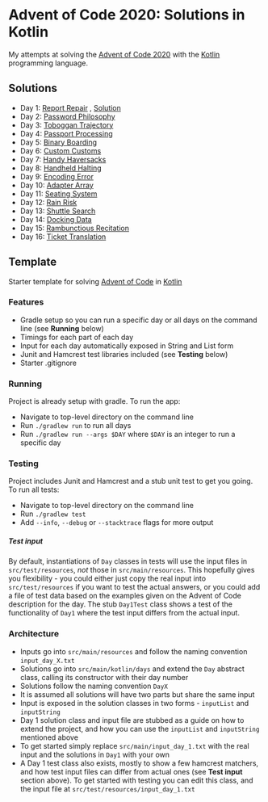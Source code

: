 # Advent of Code 2020: Solutions in Kotlin

My attempts at solving the [Advent of Code 2020](https://adventofcode.com/2020) with
the [Kotlin](https://kotlinlang.org/)
programming language.

## Solutions

- Day 1: [Report Repair](https://adventofcode.com/2020/day/1)
  , [Solution](https://github.com/andilau/advent-of-code-2020/blob/main/src/main/kotlin/days/Day1.kt)
- Day 2: [Password Philosophy](https://adventofcode.com/2020/day/2)
- Day 3: [Toboggan Trajectory](https://adventofcode.com/2020/day/3)
- Day 4: [Passport Processing](https://adventofcode.com/2020/day/4)
- Day 5: [Binary Boarding](https://adventofcode.com/2020/day/5)
- Day 6: [Custom Customs](https://adventofcode.com/2020/day/6)
- Day 7: [Handy Haversacks](https://adventofcode.com/2020/day/7)
- Day 8: [Handheld Halting](https://adventofcode.com/2020/day/8)
- Day 9: [Encoding Error](https://adventofcode.com/2020/day/9)
- Day 10: [Adapter Array](https://adventofcode.com/2020/day/10)
- Day 11: [Seating System](https://adventofcode.com/2020/day/11)
- Day 12: [Rain Risk](https://adventofcode.com/2020/day/12)
- Day 13: [Shuttle Search](https://adventofcode.com/2020/day/13)
- Day 14: [Docking Data](https://adventofcode.com/2020/day/14)
- Day 15: [Rambunctious Recitation](https://adventofcode.com/2020/day/15)
- Day 16: [Ticket Translation](https://adventofcode.com/2020/day/16)

## Template

Starter template for solving [Advent of Code](https://adventofcode.com) in [Kotlin](https://kotlinlang.org/)

### Features

* Gradle setup so you can run a specific day or all days on the command line (see **Running** below)
* Timings for each part of each day
* Input for each day automatically exposed in String and List form
* Junit and Hamcrest test libraries included (see **Testing** below)
* Starter .gitignore

### Running

Project is already setup with gradle. To run the app:

* Navigate to top-level directory on the command line
* Run `./gradlew run` to run all days
* Run `./gradlew run --args $DAY` where `$DAY` is an integer to run a specific day

### Testing

Project includes Junit and Hamcrest and a stub unit test to get you going. To run all tests:

* Navigate to top-level directory on the command line
* Run `./gradlew test`
* Add `--info`, `--debug` or `--stacktrace` flags for more output

##### Test input

By default, instantiations of `Day` classes in tests will use the input files in `src/test/resources`, _not_ those in `src/main/resources`.
This hopefully gives you flexibility - you could either just copy the real input into `src/test/resources` if you want to test
the actual answers, or you could add a file of test data based on the examples given on the Advent of Code description for the day.
The stub `Day1Test` class shows a test of the functionality of `Day1` where the test input differs from the actual input.

### Architecture

* Inputs go into `src/main/resources` and follow the naming convention `input_day_X.txt`
* Solutions go into `src/main/kotlin/days` and extend the `Day` abstract class, calling its constructor with their day number 
* Solutions follow the naming convention `DayX`
* It is assumed all solutions will have two parts but share the same input
* Input is exposed in the solution classes in two forms - `inputList` and `inputString`
* Day 1 solution class and input file are stubbed as a guide on how to extend the project,
and how you can use the `inputList` and `inputString` mentioned above
* To get started simply replace `src/main/input_day_1.txt` with the real input and the solutions in `Day1` with your own
* A Day 1 test class also exists, mostly to show a few hamcrest matchers, and how test input files can differ from actual ones (see **Test input** section above).
To get started with testing you can edit this class, and the input file at `src/test/resources/input_day_1.txt`
